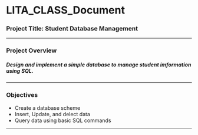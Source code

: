 # LITA_CLASS_Document

### Project Title: Student Database Management
---

### Project Overview

##### Design and implement a simple database to manage student imformation using SQL.
---

### Objectives
- Create a database scheme
- Insert, Update, and delect data
- Query data using basic SQL commands
---
